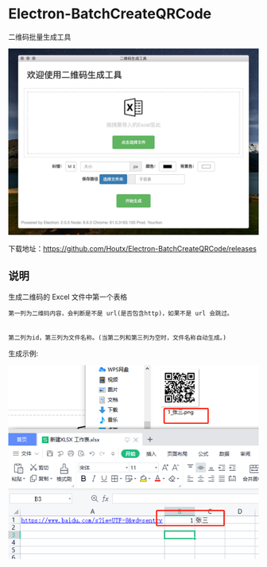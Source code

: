 # Electron-BatchCreateQRCode

二维码批量生成工具

![ScreenShot](screenshot.jpg)

下载地址：https://github.com/Houtx/Electron-BatchCreateQRCode/releases

## 说明

生成二维码的 Excel 文件中第一个表格

    第一列为二维码内容，会判断是不是 url(是否包含http)，如果不是 url 会跳过。


    第二列为id，第三列为文件名称。(当第二列和第三列为空时，文件名称自动生成。)
    

生成示例:

![ScreenShot](生成示例.png)
